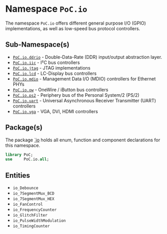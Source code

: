 # Namespace `PoC.io`


The namespace `PoC.io` offers different general purpose I/O (GPIO) implementations,
as well as low-speed bus protocol controllers.


## Sub-Namespace(s)

 - [`PoC.io.ddrio`][io_ddrio] - Double-Data-Rate (DDR) input/output abstraction layer. 
 - [`PoC.io.iic`][io_iic] - I²C bus controllers
 - [`PoC.io.jtag`][io_jtag] - JTAG implementations
 - [`PoC.io.lcd`][io_lcd] - LC-Display bus controllers
 - [`PoC.io.mdio`][io_mdio] - Management Data I/O (MDIO) controllers for Ethernet PHYs
 - [`PoC.io.ow`][io_ow] - OneWire / iButton bus controllers
 - [`PoC.io.ps2`][io_ps2] - Periphery bus of the Personal System/2 (PS/2)
 - [`PoC.io.uart`][io_uart] - Universal Asynchronous Receiver Transmitter (UART) controllers
 - [`PoC.io.vga`][io_vga] - VGA, DVI, HDMI controllers


## Package(s)

The package [`io][io.pkg] holds all enum, function and component declarations for this namespace.

```VHDL
library PoC;
use     PoC.io.all;
```


## Entities

 -  `io_Debounce`
 -  `io_7SegmentMux_BCD`
 -  `io_7SegmentMux_HEX`
 -  `io_FanControl`
 -  `io_FrequencyCounter`
 -  `io_GlitchFilter`
 -  `io_PulseWidthModulation`
 -  `io_TimingCounter`

 [io.pkg]:			io.pkg.vhdl

 [io_ddrio]:		ddrio
 [io_iic]:			iic
 [io_jtag]:			jtag
 [io_lcd]:			lcd
 [io_mdio]:			mdio
 [io_ow]:			ow
 [io_ps2]:			ps2
 [io_uart]:			uart
 [io_vga]:			vga
